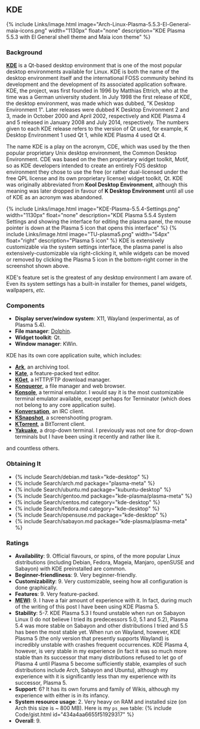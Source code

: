## KDE
{% include Links/image.html image="Arch-Linux-Plasma-5.5.3-El-General-maia-icons.png" width="1130px" float="none" description="KDE Plasma 5.5.3 with El General shell theme and Maia icon theme" %}

### Background
[**KDE**](https://www.kde.org/) is a Qt-based desktop environment that is one of the most popular desktop environments available for Linux. KDE is both the name of the desktop environment itself and the international FOSS community behind its development and the development of its associated application software. KDE, the project, was first founded in 1996 by Matthias Ettrich, who at the time was a German university student. In July 1998 the first release of KDE, the desktop environment, was made which was dubbed, "K Desktop Environment 1". Later releases were dubbed K Desktop Environment 2 and 3, made in October 2000 and April 2002, respectively and KDE Plasma 4 and 5 released in January 2008 and July 2014, respectively. The numbers given to each KDE release refers to the version of Qt used, for example, K Desktop Environment 1 used Qt 1, while KDE Plasma 4 used Qt 4.

The name KDE is a play on the acronym, CDE, which was used by the then popular proprietary Unix desktop environment, the Common Desktop Environment. CDE was based on the then proprietary widget toolkit, Motif, so as KDE developers intended to create an entirely FOS desktop environment they chose to use the free (or rather dual-licensed under the free QPL license and its own proprietary license) widget toolkit, Qt. KDE was originally abbreviated from **Kool Desktop Environment**, although this meaning was later dropped in favour of **K Desktop Environment** until all use of KDE as an acronym was abandoned.

{% include Links/image.html image="KDE-Plasma-5.5.4-Settings.png" width="1130px" float="none" description="KDE Plasma 5.5.4 System Settings and showing the interface for editing the plasma panel, the mouse pointer is down at the Plasma 5 icon that opens this interface" %}
{% include Links/image.html image="TU-plasma5.png" width="54px" float="right" description="Plasma 5 icon" %}
KDE is extensively customizable via the system settings interface, the plasma panel is also extensively-customizable via right-clicking it, while widgets can be moved or removed by clicking the Plasma 5 icon in the bottom-right corner in the screenshot shown above.

KDE's feature set is the greatest of any desktop environment I am aware of. Even its system settings has a built-in installer for themes, panel widgets, wallpapers, *etc.*

### Components
* **Display server/window system**: X11, Wayland (experimental, as of Plasma 5.4).
* **File manager**: [Dolphin](https://www.kde.org/applications/system/dolphin/).
* **Widget toolkit**: Qt.
* **Window manager**: KWin.

KDE has its own core application suite, which includes:

* [**Ark**](https://www.kde.org/applications/utilities/ark/), an archiving tool.
* [**Kate**](https://www.kde.org/applications/utilities/kate/), a feature-packed text editor.
* [**KGet**](https://www.kde.org/applications/internet/kget/), a HTTP/FTP download manager.
* [**Konqueror**](https://www.kde.org/applications/internet/konqueror/), a file manager and web browser.
* [**Konsole**](https://www.kde.org/applications/system/konsole/), a terminal emulator. I would say it is the most customizable terminal emulator available, except perhaps for Terminator (which does not belong to any core application suite).
* [**Konversation**](https://www.kde.org/applications/internet/konversation/), an IRC client.
* [**KSnapshot**](https://www.kde.org/applications/graphics/ksnapshot/), a screenshooting program.
* [**KTorrent**](https://www.kde.org/applications/internet/ktorrent/), a BitTorrent client.
* [**Yakuake**](https://www.kde.org/applications/system/yakuake/), a drop-down terminal. I previously was not one for drop-down terminals but I have been using it recently and rather like it.

and countless others.

### Obtaining It
* {% include Search/debian.md task="kde-desktop" %}
* {% include Search/arch.md package="plasma-meta" %}
* {% include Search/ubuntu.md package="kubuntu-desktop" %}
* {% include Search/gentoo.md package="kde-plasma/plasma-meta" %}
* {% include Search/centos.md category="kde-desktop" %}
* {% include Search/fedora.md category="kde-desktop" %}
* {% include Search/opensuse.md package="kde-desktop" %}
* {% include Search/sabayon.md package="kde-plasma/plasma-meta" %}

### Ratings
* **Availability**: 9. Official flavours, or spins, of the more popular Linux distributions (including Debian, Fedora, Mageia, Manjaro, openSUSE and Sabayon) with KDE preinstalled are common.
* **Beginner-friendliness**: 9. Very beginner-friendly.
* **Customizability**: 9. Very customizable, seeing how all configuration is done graphically.
* **Features**: 9. Very feature-packed.
* <abbr title="My Experience With It">**MEWI**</abbr>: 9. I have a fair amount of experience with it. In fact, during much of the writing of this post I have been using KDE Plasma 5.
* **Stability**: 5-7. KDE Plasma 5.3 I found unstable when run on Sabayon Linux (I do not believe I tried its predecessors 5.0, 5.1 and 5.2), Plasma 5.4 was more stable on Sabayon and other distributions I tried and 5.5 has been the most stable yet. When run on Wayland, however, KDE Plasma 5 (the only version that presently supports Wayland) is incredibly unstable with crashes frequent occurrences. KDE Plasma 4, however, is very stable in my experience (in fact it was so much more stable than its successor that many distributions refused to let go of Plasma 4 until Plasma 5 become sufficiently stable, examples of such distributions include Arch, Sabayon and Ubuntu), although my experience with it is significantly less than my experience with its successor, Plasma 5.
* **Support**: 6? It has its own forums and family of Wikis, although my experience with either is in its infancy.
* **System resource usage**: 2. Very heavy on RAM and installed size (on Arch this size is ~ 800 MB). Here is my `ps_mem` table: {% include Code/gist.html id="434a4aa6655f51929317" %}
* **Overall**: 9.
